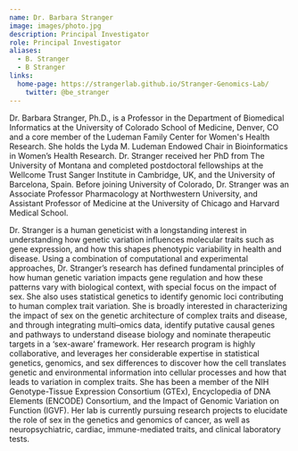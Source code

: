 ```yaml
---
name: Dr. Barbara Stranger
image: images/photo.jpg
description: Principal Investigator
role: Principal Investigator
aliases:
  - B. Stranger
  - B Stranger
links:
  home-page: https://strangerlab.github.io/Stranger-Genomics-Lab/
    twitter: @be_stranger
---
```


Dr. Barbara Stranger, Ph.D., is a Professor in the Department of Biomedical Informatics at the University of Colorado School of Medicine, Denver, CO and a core member of the Ludeman Family Center for Women's Health Research. She holds the Lyda M. Ludeman Endowed Chair in Bioinformatics in Women’s Health Research. Dr. Stranger received her PhD from The University of Montana and completed postdoctoral fellowships at the Wellcome Trust Sanger Institute in Cambridge, UK, and the University of Barcelona, Spain. Before joining University of Colorado, Dr. Stranger was an Associate Professor Pharmacology at Northwestern University, and Assistant Professor of Medicine at the University of Chicago and  Harvard Medical School. 

Dr. Stranger is a human geneticist with a longstanding interest in understanding how genetic variation influences molecular traits such as gene expression, and how this shapes phenotypic variability in health and disease. Using a combination of computational and experimental approaches, Dr. Stranger’s research has defined fundamental principles of how human genetic variation impacts gene regulation and how these patterns vary with biological context, with special focus on the impact of sex. She also uses statistical genetics to identify genomic loci contributing to human complex trait variation. She is broadly interested in characterizing the impact of sex on the genetic architecture of complex traits and disease, and through integrating multi–omics data, identify putative causal genes and pathways to understand disease biology and nominate therapeutic targets in a ‘sex-aware’ framework. Her research program is highly collaborative, and leverages her considerable expertise in statistical genetics, genomics, and sex differences to discover how the cell translates genetic and environmental information into cellular processes and how that leads to variation in complex traits. She has been a member of the NIH Genotype-Tissue Expression Consortium (GTEx), Encyclopedia of DNA Elements (ENCODE) Consortium, and the Impact of Genomic Variation on Function (IGVF). Her lab is currently pursuing research projects to elucidate the role of sex in the genetics and genomics of cancer, as well as neuropsychiatric, cardiac, immune-mediated traits, and clinical laboratory tests.

